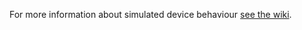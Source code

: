 For more information about simulated device behaviour
[see the wiki](https://github.com/Azure/device-simulation-dotnet/wiki/Device-Types).
